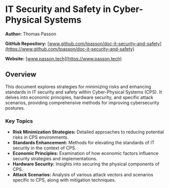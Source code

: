 # IT Security and Safety in Cyber-Physical Systems

**Author:** Thomas Passon

**GitHub Repository:** [www.github.com/tpasson/doc-it-security-and-safety](https://www.github.com/tpasson/doc-it-security-and-safety)

**Website:** [www.passon.tech](https://www.passon.tech)

## Overview

This document explores strategies for minimizing risks and enhancing standards in IT security and safety within Cyber-Physical Systems (CPS). It delves into economic principles, hardware security, and specific attack scenarios, providing comprehensive methods for improving cybersecurity postures.

### Key Topics

- **Risk Minimization Strategies:** Detailed approaches to reducing potential risks in CPS environments.
- **Standards Enhancement:** Methods for elevating the standards of IT security in the context of CPS.
- **Economic Principles:** Examination of how economic factors influence security strategies and implementations.
- **Hardware Security:** Insights into securing the physical components of CPS.
- **Attack Scenarios:** Analysis of various attack vectors and scenarios specific to CPS, along with mitigation techniques.
